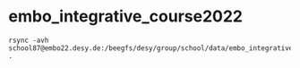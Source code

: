 # embo_integrative_course2022

```
rsync -avh school87@embo22.desy.de:/beegfs/desy/group/school/data/embo_integrative_course2022 .
```
